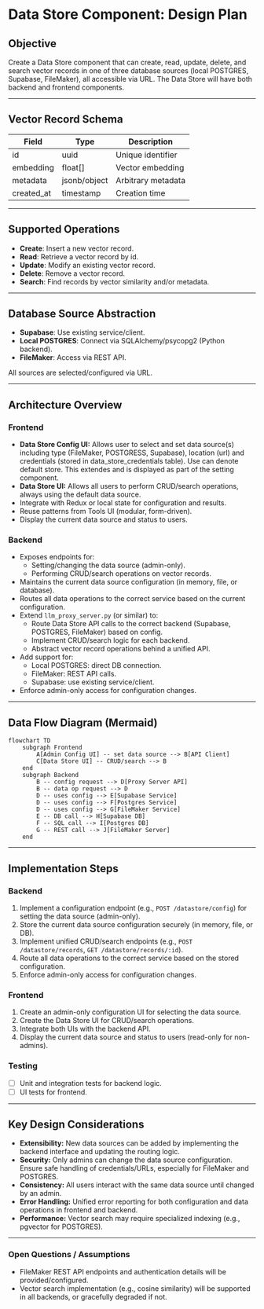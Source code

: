 # Data Store Component: Design Plan

## Objective
Create a Data Store component that can create, read, update, delete, and search vector records in one of three database sources (local POSTGRES, Supabase, FileMaker), all accessible via URL. The Data Store will have both backend and frontend components.

---

## Vector Record Schema

| Field       | Type         | Description                |
|-------------|--------------|----------------------------|
| id          | uuid         | Unique identifier          |
| embedding   | float[]      | Vector embedding           |
| metadata    | jsonb/object | Arbitrary metadata         |
| created_at  | timestamp    | Creation time              |

---

## Supported Operations
- **Create**: Insert a new vector record.
- **Read**: Retrieve a vector record by id.
- **Update**: Modify an existing vector record.
- **Delete**: Remove a vector record.
- **Search**: Find records by vector similarity and/or metadata.

---

## Database Source Abstraction
- **Supabase**: Use existing service/client.
- **Local POSTGRES**: Connect via SQLAlchemy/psycopg2 (Python backend).
- **FileMaker**: Access via REST API.

All sources are selected/configured via URL.

---

## Architecture Overview

### Frontend

- **Data Store Config UI:** Allows user to select and set data source(s) including type (FileMaker, POSTGRESS, Supabase), location (url) and credentials (stored in data_store_credentials table). Use can denote default store. This extendes and is displayed as part of the setting component.
- **Data Store UI:** Allows all users to perform CRUD/search operations, always using the default data source.
- Integrate with Redux or local state for configuration and results.
- Reuse patterns from Tools UI (modular, form-driven).
- Display the current data source and status to users.

### Backend

- Exposes endpoints for:
  - Setting/changing the data source (admin-only).
  - Performing CRUD/search operations on vector records.
- Maintains the current data source configuration (in memory, file, or database).
- Routes all data operations to the correct service based on the current configuration.
- Extend `llm_proxy_server.py` (or similar) to:
  - Route Data Store API calls to the correct backend (Supabase, POSTGRES, FileMaker) based on config.
  - Implement CRUD/search logic for each backend.
  - Abstract vector record operations behind a unified API.
- Add support for:
  - Local POSTGRES: direct DB connection.
  - FileMaker: REST API calls.
  - Supabase: use existing service/client.
- Enforce admin-only access for configuration changes.
---

## Data Flow Diagram (Mermaid)

```mermaid
flowchart TD
    subgraph Frontend
        A[Admin Config UI] -- set data source --> B[API Client]
        C[Data Store UI] -- CRUD/search --> B
    end
    subgraph Backend
        B -- config request --> D[Proxy Server API]
        B -- data op request --> D
        D -- uses config --> E[Supabase Service]
        D -- uses config --> F[Postgres Service]
        D -- uses config --> G[FileMaker Service]
        E -- DB call --> H[Supabase DB]
        F -- SQL call --> I[Postgres DB]
        G -- REST call --> J[FileMaker Server]
    end
```

---

## Implementation Steps

### Backend

1. Implement a configuration endpoint (e.g., `POST /datastore/config`) for setting the data source (admin-only).
2. Store the current data source configuration securely (in memory, file, or DB).
3. Implement unified CRUD/search endpoints (e.g., `POST /datastore/records`, `GET /datastore/records/:id`).
4. Route all data operations to the correct service based on the stored configuration.
5. Enforce admin-only access for configuration changes.

### Frontend

1. Create an admin-only configuration UI for selecting the data source.
2. Create the Data Store UI for CRUD/search operations.
3. Integrate both UIs with the backend API.
4. Display the current data source and status to users (read-only for non-admins).

### Testing

- [ ] Unit and integration tests for backend logic.
- [ ] UI tests for frontend.

---

## Key Design Considerations

- **Extensibility:** New data sources can be added by implementing the backend interface and updating the routing logic.
- **Security:** Only admins can change the data source configuration. Ensure safe handling of credentials/URLs, especially for FileMaker and POSTGRES.
- **Consistency:** All users interact with the same data source until changed by an admin.
- **Error Handling:** Unified error reporting for both configuration and data operations in frontend and backend.
- **Performance:** Vector search may require specialized indexing (e.g., pgvector for POSTGRES).

---

### Open Questions / Assumptions

- FileMaker REST API endpoints and authentication details will be provided/configured.
- Vector search implementation (e.g., cosine similarity) will be supported in all backends, or gracefully degraded if not.